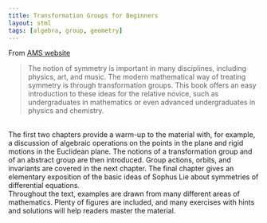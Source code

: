 ```yaml
---
title: Transformation Groups for Beginners
layout: stml
tags: [algebra, group, geometry]
---
```


From [AMS website](https://bookstore.ams.org/stml-25/)


> The notion of symmetry is important in many disciplines, including physics, art, and music. The modern mathematical way of treating symmetry is through transformation groups. This book offers an easy introduction to these ideas for the relative novice, such as undergraduates in mathematics or even advanced undergraduates in physics and chemistry.
<br>
The first two chapters provide a warm-up to the material with, for example, a discussion of algebraic operations on the points in the plane and rigid motions in the Euclidean plane. The notions of a transformation group and of an abstract group are then introduced. Group actions, orbits, and invariants are covered in the next chapter. The final chapter gives an elementary exposition of the basic ideas of Sophus Lie about symmetries of differential equations.
<br>
Throughout the text, examples are drawn from many different areas of mathematics. Plenty of figures are included, and many exercises with hints and solutions will help readers master the material.
